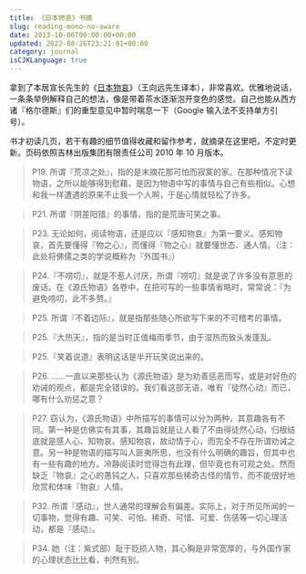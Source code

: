 ```yaml
---
title: 《日本物哀》书摘
slug: reading-mono-no-aware
date: 2013-10-06T00:00:00+00:00
updated: 2022-08-26T23:21:01+00:00
category: journal
isCJKLanguage: true
---
```

拿到了本居宣长先生的《<a href="https://book.douban.com/subject/5323630/" target="_blank">日本物哀</a>》（王向远先生译本），非常喜欢。优雅地说话，一条条举例解释自己的想法，像是带着茶水逐渐泡开变色的感觉。自己也能从西方诸『格尔德斯』们的重型意见中暂时喘息一下（Google 输入法不支持单方引号）。

书才初读几页，若干有趣的细节值得收藏和留作参考，就摘录在这里吧，不定时更新。页码依照吉林出版集团有限责任公司 2010 年 10 月版本。

> P19. 所谓『荒凉之处』，指的是末摘花那可怕而寂寞的家。在那种情况下读物语，之所以能够得到慰藉，是因为物语中写的事情与自己有些相似。心想和我一样遭遇的原来不止我一个人啊，于是心情就轻松了许多。

> P21. 所谓『阴差阳错』的事情，指的是荒唐可笑之事。

> P23. 无论如何，阅读物语，还是应以『感知物哀』为第一要义。感知物哀，首先要懂得『物之心』，而懂得『物之心』就要懂世态、通人情。（注：此处将佛儒之类的学说概称为『外国书』）

> P24.『不唠叨』，就是不惹人讨厌，所谓『唠叨』就是说了许多没有意思的废话。在《源氏物语》各卷中，在把可写的一些事情省略时，常常说：『为避免唠叨，此不多赘。』

> P25. 所谓『不着边际』，就是指那些随心所欲写下来的不可稽考的事情。

> P25.『大热天』，指的是当时正值梅雨季节，由于湿热而致头发蓬乱。

> P25.『笑着说道』表明这话是半开玩笑说出来的。

> P26. ……一直以来那些认为《源氏物语》是为劝善惩恶而写，或是对好色的劝诫的观点，都是完全错误的。我们看这部无语，唯有『徒然心动』而已，哪有什么劝惩之意？

> P27. 窃认为，《源氏物语》中所描写的事情可以分为两种，其意趣各有不同。第一种是仿佛实有其事，其趣旨就是让人看了不由得徒然心动，归根结底就是感人心、知物哀。感知物哀，故动情于心，而完全不存在所谓劝诫之意。另一种是物语的描写叫人匪夷所思，也没有什么明确的趣旨，但其中也有一些有趣的地方。冷静阅读时觉得岂有此理，但毕竟也有可观之处。然而缺乏『物哀』之心的愚钝之人，只喜欢那些稀奇古怪的情节，而不能很好地欣赏和体味『物哀』人情。

> P32. 所谓『感动』，世人通常的理解会有偏差。实际上，对于所见所闻的一切事物，觉得有趣、可笑、可怕、稀奇、可惜、可爱、伤感等一切心理活动，都是『感动』。

> P34. 她（注：紫式部）耻于贬损人物，其心胸是非常宽厚的，与外国作家的心理状态比比看，判然有别。